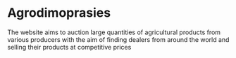 # Agrodimoprasies

The website aims to auction large quantities of agricultural products from various producers with the aim of finding dealers from around the world and selling their products at competitive prices





